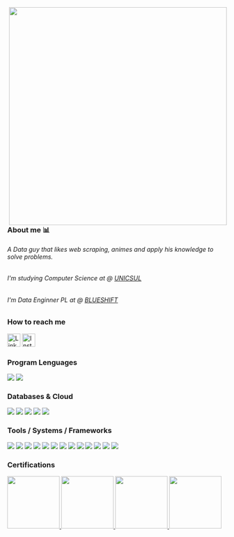 [comment]: # (<img align="right" height="500em" src="https://user-images.githubusercontent.com/100642061/173202394-11f05595-21af-4cfe-95c7-d76fb1ebbd03.gif">)

<img align="right" height="500em" src="https://user-images.githubusercontent.com/100642061/192906466-75ba2a25-fe01-47f9-a356-dcba6e0ea75b.gif">

### About me 📊

<h6>A Data guy that likes web scraping, animes and apply his knowledge to solve problems.</h6>
<h6>I'm studying Computer Science at @ <a href="https://www.cruzeirodosul.edu.br/">UNICSUL</a></h6>
<h6>I'm Data Enginner PL at @ <a href="https://www.blueshift.com.br/">BLUESHIFT</a></h6>

### How to reach me
<div>
   <a href="https://www.linkedin.com/in/gabrielcdev/" target="_blank"><img height='30' src='https://img.shields.io/badge/LinkedIn-000?style=for-the-badge&logo=linkedin&logoColor=blue' alt='Linkedin'></a>
   <a href="https://www.instagram.com/krd.gabriel/" target="_blank"><img height='30' src='https://img.shields.io/badge/instagram-000?style=for-the-badge&logo=instagram&logoColor=a10d37' alt='Instagram'></a>
</div>

### Program Lenguages
<div>
  <img src="https://img.shields.io/badge/Python-000?style=for-the-badge&logo=python&logoColor=blue"/>
  <img src="https://img.shields.io/badge/Bash-000?style=for-the-badge&logo=GNU%20Bash&logoColor=green"/>
</div>

### Databases & Cloud
<div>
  <img src="https://img.shields.io/badge/PostgreSQL-000?style=for-the-badge&logo=postgresql&logoColor=green"/>
  <img src="https://img.shields.io/badge/SQL%20Server-000?style=for-the-badge&logo=microsoft%20sql%20server&logoColor=red"/>
  <img src="https://img.shields.io/badge/MongoDB-000?style=for-the-badge&logo=mongodb&logoColor=4EA94B"/>
  <img src="https://img.shields.io/badge/microsoft%20azure-000?style=for-the-badge&logo=microsoft-azure&logoColor=61DAFB"/>
  <img src="https://img.shields.io/badge/google%20cloud-000?style=for-the-badge&logo=google-cloud&logoColor=orange"/>
</div>

### Tools / Systems / Frameworks
<div>
  <img src="https://img.shields.io/badge/Databricks-000?style=for-the-badge&logo=Databricks&logoColor=a10d37"/>
  <img src="https://img.shields.io/badge/Flask-000.svg?&style=for-the-badge&logo=Flask&logoColor=white"/>
  <img src="https://img.shields.io/badge/Docker-000?&style=for-the-badge&logo=Docker&logoColor=Blue"/>
  <img src="https://img.shields.io/badge/Azure_Functions-000?style=for-the-badge&logo=azure-functions&logoColor=yellow"/>
  <img src="https://img.shields.io/badge/power_bi-000.svg?&style=for-the-badge&logo=powerbi&logoColor=yellow"/>
  <img src="https://img.shields.io/badge/Pandas-000?style=for-the-badge&logo=Pandas&logoColor=0b3578"/>
  <img src="https://img.shields.io/badge/Jupyter-000?&style=for-the-badge&logo=Jupyter&logoColor=F37626"/>
  <img src="https://img.shields.io/badge/Selenium-000?style=for-the-badge&logo=Selenium&logoColor=76bc2f"/>
  <img src="https://img.shields.io/badge/Git-000.svg?&style=for-the-badge&logo=Git&logoColor=red"/>
  <img src="https://img.shields.io/badge/VS_Code-000?style=for-the-badge&logo=visual%20studio&logoColor=5C2D91"/>
  <img src="https://img.shields.io/badge/Postman-000?style=for-the-badge&logo=Postman&logoColor=F37626"/>
  <img src="https://img.shields.io/badge/Windows-000?style=for-the-badge&logo=windows&logoColor=blue"/>
  <img src="https://img.shields.io/badge/Linux-000?style=for-the-badge&logo=linux-mint&logoColor=87CF3E"/>
</div>

### Certifications

<div aling="center">
  <a href="https://www.credly.com/badges/cd60d231-cb11-44f9-bdb4-3ce16037665d/public_url">
    <img src="https://user-images.githubusercontent.com/100642061/220777898-4149bf6e-be3b-429a-84c6-2a2f19f6c057.png" height="120" width="120">
  </a>
  <a href="https://www.credly.com/badges/3daae0b2-8378-4d82-8797-7261ce31de17/public_url">
    <img src="https://user-images.githubusercontent.com/100642061/208327479-8ab05259-857c-4912-a374-1481dea18fb8.png" height="120" width="120">
  </a>
  <a href="https://www.credly.com/badges/a693e915-3f90-40ed-9185-e1c8b090e475/public_url">
    <img src="https://user-images.githubusercontent.com/100642061/208327482-11e42cd8-fd1f-4c8f-a363-9cad9cbb65a2.png" height="120" width="120">
  </a>
  <a href="https://www.credly.com/badges/02ec1ee5-3a24-4edc-b4da-c136a320bbf3/public_url">
    <img src="https://user-images.githubusercontent.com/100642061/210006195-47219773-da27-49be-89f5-6489a6af406d.png" height="120" width="120">
  </a>
</div>
